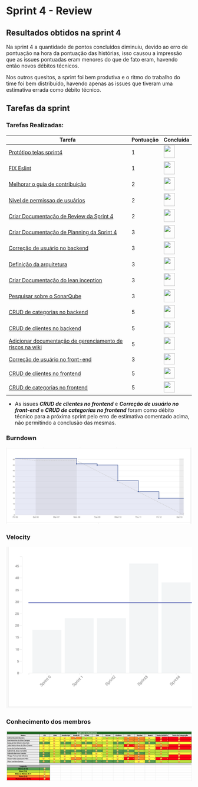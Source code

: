 # Sprint 4 - Review 

## Resultados obtidos na sprint 4

Na sprint 4 a quantidade de pontos concluídos diminuiu, devido ao erro de pontuação na hora da pontuação das histórias, isso causou a impressão que as issues pontuadas eram menores do que de fato eram, havendo então novos débitos técnicos. 

Nos outros quesitos, a sprint foi bem produtiva e o ritmo do trabalho do time foi bem distribuído, havendo apenas as issues que tiveram uma estimativa errada como débito técnico.

## Tarefas da sprint

### Tarefas Realizadas:

|Tarefa|Pontuação|Concluída|
|--|--|--|
[Protótipo telas sprint4 ](https://github.com/fga-eps-mds/2020-2-G4/issues/68)|1|<image src="https://i.pinimg.com/originals/21/3d/c0/213dc0ed0a2e69d1978c75bfbcff903a.png" width=30 height=35>|
|[FIX Eslint](https://github.com/fga-eps-mds/2020-2-G4/issues/71)|1|<image src="https://i.pinimg.com/originals/21/3d/c0/213dc0ed0a2e69d1978c75bfbcff903a.png" width=30 height=35>|
[Melhorar o guia de contribuição](https://github.com/fga-eps-mds/2020-2-G4/issues/68)|2|<image src="https://i.pinimg.com/originals/21/3d/c0/213dc0ed0a2e69d1978c75bfbcff903a.png" width=30 height=35>|
[Nivel de permissao de usuários](https://github.com/fga-eps-mds/2020-2-G4/issues/58)|2|<image src="https://i.pinimg.com/originals/21/3d/c0/213dc0ed0a2e69d1978c75bfbcff903a.png" width=30 height=35>|
[Criar Documentação de Review da Sprint 4](https://github.com/fga-eps-mds/2020-2-G4/issues/67)|2|<image src="https://i.pinimg.com/originals/21/3d/c0/213dc0ed0a2e69d1978c75bfbcff903a.png" width=30 height=35>|
[Criar Documentação de Planning da Sprint 4](https://github.com/fga-eps-mds/2020-2-G4/issues/66)|3|<image src="https://i.pinimg.com/originals/21/3d/c0/213dc0ed0a2e69d1978c75bfbcff903a.png" width=30 height=35>|
[Correção de usuário no backend](https://github.com/fga-eps-mds/2020-2-G4/issues/60)|3|<image src="https://i.pinimg.com/originals/21/3d/c0/213dc0ed0a2e69d1978c75bfbcff903a.png" width=30 height=35>|
[Definição da arquitetura](https://github.com/fga-eps-mds/2020-2-G4/issues/16)|3|<image src="https://i.pinimg.com/originals/21/3d/c0/213dc0ed0a2e69d1978c75bfbcff903a.png" width=30 height=35>|
[Criar Documentação do lean inception](https://github.com/fga-eps-mds/2020-2-G4/issues/70)|3|<image src="https://i.pinimg.com/originals/21/3d/c0/213dc0ed0a2e69d1978c75bfbcff903a.png" width=30 height=35>|
[Pesquisar sobre o SonarQube](https://github.com/fga-eps-mds/2020-2-G4/issues/69)|3|<image src="https://i.pinimg.com/originals/21/3d/c0/213dc0ed0a2e69d1978c75bfbcff903a.png" width=30 height=35>|
[CRUD de categorias no backend](https://github.com/fga-eps-mds/2020-2-G4/issues/63)|5|<image src="https://i.pinimg.com/originals/21/3d/c0/213dc0ed0a2e69d1978c75bfbcff903a.png" width=30 height=35>|
[CRUD de clientes no backend](https://github.com/fga-eps-mds/2020-2-G4/issues/62)|5|<image src="https://i.pinimg.com/originals/21/3d/c0/213dc0ed0a2e69d1978c75bfbcff903a.png" width=30 height=35>|
[Adicionar documentação de gerenciamento de riscos na wiki](https://github.com/fga-eps-mds/2020-2-G4/issues/43)|5|<image src="https://i.pinimg.com/originals/21/3d/c0/213dc0ed0a2e69d1978c75bfbcff903a.png" width=30 height=35>|
[Correção de usuário no front-end](https://github.com/fga-eps-mds/2020-2-G4/issues/61)|3|<image src="https://contmoura.com.br/wp-content/uploads/2019/09/x-png-icon-8.png" width=30 height=30>|
[CRUD de clientes no frontend](https://github.com/fga-eps-mds/2020-2-G4/issues/62)|5|<image src="https://contmoura.com.br/wp-content/uploads/2019/09/x-png-icon-8.png" width=30 height=30>|
[CRUD de categorias no frontend](https://github.com/fga-eps-mds/2020-2-G4/issues/65)|5|<image src="https://contmoura.com.br/wp-content/uploads/2019/09/x-png-icon-8.png" width=30 height=30>|

- As issues ***CRUD de clientes no frontend*** e ***Correção de usuário no front-end*** e ***CRUD de categorias no frontend*** foram como débito técnico para a próxima sprint pelo erro de estimativa comentado acima, não permitindo a conclusão das mesmas.

### Burndown
 ![imagem](burndown.png)

### Velocity
 ![imagem](velocity.png)

### Conhecimento dos membros
 ![imagem](conhecimento.png)
 